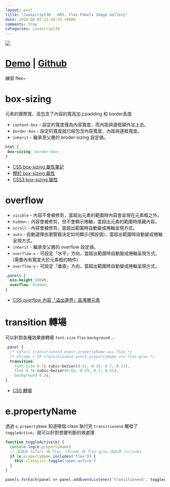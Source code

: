 ```yaml
---
layout: post
title: "Javascript30 - 005. Flex Panels Image Gallery"
date: 2018-08-02 22:44:33 +0800
comments: true
categories: javascript30
---
```


![](https://mgleon08.github.io/JavaScript30/005.Flex-Panels-Image-Gallery/images/thumbnail.png)

<!-- more -->

# [Demo](https://mgleon08.github.io/JavaScript30/005.Flex-Panels-Image-Gallery/index.html) | [Github](https://github.com/mgleon08/JavaScript30/tree/master/005.Flex-Panels-Image-Gallery)

練習 flex~

# box-sizing

元素的實際寬、高包含了內容的寬高加上padding 和 border長度

* `content-box` - 設定的寬度僅為內容寬度，而內距與邊框額外加上去。
* `border-box` - 設定的寬度就已經包含內容寬度、內距與邊框寬度。
* `inherit` - 繼承至父層的 broder-sizing 設定値。

```css
html {
 box-sizing: border-box;
}
```

* [CSS box-sizing 屬性筆記](https://mandywahahablog.wordpress.com/2015/05/20/css-box-sizing-%E5%B1%AC%E6%80%A7%E7%AD%86%E8%A8%98/)
* [關於 box-sizing 屬性](http://zh-tw.learnlayout.com/box-sizing.html)
* [CSS3 box-sizing 屬性](http://www.wibibi.com/info.php?tid=CSS3_box-sizing_%E5%B1%AC%E6%80%A7)

# overflow

* `visible` - 內容不會被修剪，當超出元素的範圍時內容會呈現在元素框之外。
* `hidden` - 內容會被修剪，但不會顯示捲軸，當超出元素的範圍時隱藏內容。
* `scroll` - 內容會被修剪，當超出範圍時自動變成捲軸呈現方式。
* `auto` - 自動選擇由瀏覽器決定如何顯示(預設值)，當超出範圍時自動變成捲軸呈現方式。
* `inherit` - 繼承至父層的 overflow 設定値。
* `overflow-x` - 可設定「水平」方向，當超出範圍時自動變成捲軸呈現方式。(需要內有寬度大於元素框的物件)
* `overflow-y` - 可設定「垂直」方向，當超出範圍時自動變成捲軸呈現方式。	

```css
.panels {
  min-height:100vh;
  overflow: hidden;
}
```

* [CSS overflow 內容「溢出邊界」區塊層元素](http://www.eion.com.tw/Blogger/?Pid=1158)

# transition 轉場

可以針對各種效果做轉場 `font-size` `flex` `background` ...

```css
.panel {
  /* Safari transitionend event.propertyName === flex */
  /* Chrome + FF transitionend event.propertyName === flex-grow */
  transition:
    font-size 0.7s cubic-bezier(0.61,-0.19, 0.7,-0.11),
    flex 0.7s cubic-bezier(0.61,-0.19, 0.7,-0.11),
    background 0.2s;
}
```
* [CSS 轉場](https://developer.mozilla.org/zh-TW/docs/Web/CSS/CSS_Transitions/Using_CSS_transitions)

# e.propertyName

透過 `e.propertyName` 知道哪個 class 執行完 `transitionend` 觸發了 `toggleActive`，就可以針對想要判斷的做處理


```js
function toggleActive(e) {
  console.log(e.propertyName)
  // 因為在 Safari 為 flex, Chrome 為 flex-grow 因此用 includes
  if (e.propertyName.includes('flex')) {
    this.classList.toggle('open-active')
  }
}

panels.forEach(panel => panel.addEventListener('transitionend', toggleActive))
```
